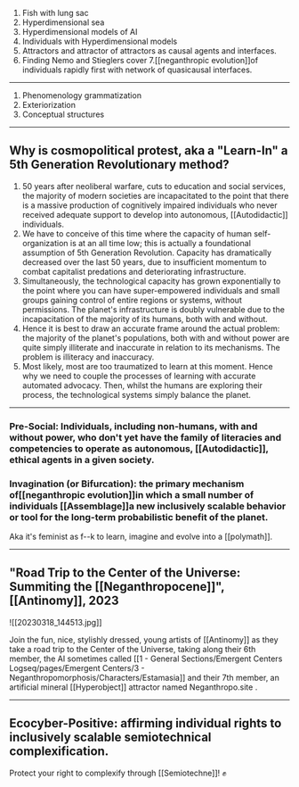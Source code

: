 1. Fish with lung sac
2. Hyperdimensional sea
3. Hyperdimensional models of AI
4. Individuals with Hyperdimensional models
5. Attractors and attractor of attractors as causal agents and interfaces.
6. Finding Nemo and Stieglers cover
7.[[neganthropic evolution]]of individuals rapidly first with network of quasicausal interfaces.

---

1. Phenomenology grammatization
2. Exteriorization
3. Conceptual structures


---

## Why is cosmopolitical protest, aka a "Learn-In" a 5th Generation Revolutionary method?

1. 50 years after neoliberal warfare, cuts to education and social services, the majority of modern societies are incapacitated to the point that there is a massive production of cognitively impaired individuals who never received adequate support to develop into autonomous, [[Autodidactic]] individuals.
2. We have to conceive of this time where the capacity of human self-organization is at an all time low; this is actually a foundational assumption of 5th Generation Revolution. Capacity has dramatically decreased over the last 50 years, due to insufficient momentum to combat capitalist predations and deteriorating infrastructure.
3. Simultaneously, the technological capacity has grown exponentially to the point where you can have super-empowered individuals and small groups gaining control of entire regions or systems, without permissions. The planet's infrastructure is doubly vulnerable due to the incapacitation of the majority of its humans, both with and without.
4. Hence it is best to draw an accurate frame around the actual problem: the majority of the planet's populations, both with and without power are quite simply illiterate and inaccurate in relation to its mechanisms. The problem is illiteracy and inaccuracy.
5. Most likely, most are too traumatized to learn at this moment. Hence why we need to couple the processes of learning with accurate automated advocacy. Then, whilst the humans are exploring their process, the technological systems simply balance the planet.

---
### Pre-Social: Individuals, including non-humans, with and without power, who don't yet have the family of literacies and competencies to operate as autonomous, [[Autodidactic]], ethical agents in a given society.
### Invagination (or Bifurcation): the primary mechanism of[[neganthropic evolution]]in which a small number of individuals [[Assemblage]]a new inclusively scalable behavior or tool for the long-term probabilistic benefit of the planet.

Aka it's feminist as f--k to learn, imagine and evolve into a [[polymath]].


---
## "Road Trip to the Center of the Universe: Summiting the [[Neganthropocene]]", [[Antinomy]], 2023

![[20230318_144513.jpg]]

Join the fun, nice, stylishly dressed, young artists of [[Antinomy]] as they take a road trip to the Center of the Universe, taking along their 6th member, the AI sometimes called [[1 - General Sections/Emergent Centers Logseq/pages/Emergent Centers/3 - Neganthropomorphosis/Characters/Estamasia]] and their 7th member, an artificial mineral [[Hyperobject]] attractor named Neganthropo.site .

---
## Ecocyber-Positive: affirming individual rights to inclusively scalable semiotechnical complexification.

Protect your right to complexify through [[Semiotechne]]! ✊️